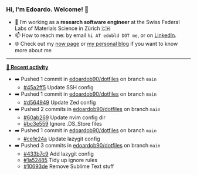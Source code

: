 ### Hi, I'm Edoardo. Welcome! 👋 

- 🔭 I’m working as a **research software engineer** at the Swiss Federal Labs of Materials Science in Zürich 🇨🇭
- 📫 How to reach me: by email `hi AT edobld DOT me`, or on [LinkedIn](https://linkedin.com/in/edobld).
- 🌐 Check out my [now page](https://edoardob.im/now) or [my personal blog](https://blog.edoardob.im) if you want to know more about me

---

**[📰 Recent activity](https://github.com/edoardob90)**
* ➡️ Pushed 1 commit in [edoardob90/dotfiles](https://github.com/edoardob90/dotfiles) on branch `main`
  * [#45a2ff5](https://github.com/edoardob90/dotfiles/commit/45a2ff5) Update SSH config
* ➡️ Pushed 1 commit in [edoardob90/dotfiles](https://github.com/edoardob90/dotfiles) on branch `main`
  * [#d564949](https://github.com/edoardob90/dotfiles/commit/d564949) Update Zed config
* ➡️ Pushed 2 commits in [edoardob90/dotfiles](https://github.com/edoardob90/dotfiles) on branch `main`
  * [#60ab269](https://github.com/edoardob90/dotfiles/commit/60ab269) Update nvim config dir
  * [#bc3e559](https://github.com/edoardob90/dotfiles/commit/bc3e559) Ignore .DS_Store files
* ➡️ Pushed 1 commit in [edoardob90/dotfiles](https://github.com/edoardob90/dotfiles) on branch `main`
  * [#ce1e24a](https://github.com/edoardob90/dotfiles/commit/ce1e24a) Update lazygit config
* ➡️ Pushed 3 commits in [edoardob90/dotfiles](https://github.com/edoardob90/dotfiles) on branch `main`
  * [#433b7c9](https://github.com/edoardob90/dotfiles/commit/433b7c9) Add lazygit config
  * [#1a52485](https://github.com/edoardob90/dotfiles/commit/1a52485) Tidy up ignore rules
  * [#10693de](https://github.com/edoardob90/dotfiles/commit/10693de) Remove Sublime Text stuff


